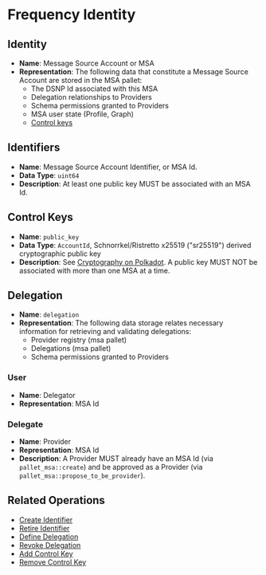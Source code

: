 # Frequency Identity

## Identity
- **Name**:  Message Source Account or MSA
- **Representation**:
The following data that constitute a Message Source Account are stored in the MSA pallet:
  * The DSNP Id associated with this MSA
  * Delegation relationships to Providers 
  * Schema permissions granted to Providers
  * MSA user state (Profile, Graph)
  * [Control keys](#control-keys)

## Identifiers
- **Name**:  Message Source Account Identifier, or MSA Id. 
- **Data Type**: `uint64` 
- **Description**:
At least one public key MUST be associated with an MSA Id.

## Control Keys
- **Name**: `public_key`
- **Data Type**:  `AccountId`, Schnorrkel/Ristretto x25519 ("sr25519") derived cryptographic public key
- **Description**: See [Cryptography on Polkadot](https://wiki.polkadot.network/docs/learn-cryptography). 
A public key MUST NOT be associated with more than one MSA at a time.

## Delegation
- **Name**: `delegation`
- **Representation**:
  The following data storage relates necessary information for retrieving and validating delegations:
    * Provider registry (msa pallet)
    * Delegations (msa pallet)
    * Schema permissions granted to Providers

### User
- **Name**: Delegator
- **Representation**: MSA Id

### Delegate
- **Name**: Provider
- **Representation**: MSA Id
- **Description**:
A Provider MUST already have an MSA Id (via `pallet_msa::create`) and be approved as a Provider (via `pallet_msa::propose_to_be_provider`).

## Related Operations
* [Create Identifier](Operations.md#create-identifier)
* [Retire Identifier](Operations.md#retire-identifier)
* [Define Delegation](Operations.md#define-delegation)
* [Revoke Delegation](Operations.md#revoke-delegation)
* [Add Control Key](Operations.md#add-control-key)
* [Remove Control Key](Operations.md#remove-control-key)

